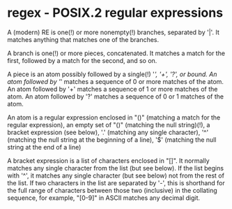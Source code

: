 # regex - POSIX.2 regular expressions

A (modern) RE is one(!) or more nonempty(!) branches, separated by '|'. It matches anything that matches one of the branches.

A branch is one(!) or more pieces, concatenated. It matches a match for the first, followed by a match for the second, and so on.

A piece is an atom possibly followed by a single(!) '*', '+', '?', or bound. An atom followed by '*' matches a sequence of 0 or more matches of the atom. An atom followed by '+' matches a sequence of 1 or more matches of the atom. An atom followed by '?' matches a sequence of 0 or 1 matches of the atom.

An atom is a regular expression enclosed in "()" (matching a match for the regular expression), an empty set of "()" (matching the null string)(!), a bracket expression (see below), '.' (matching any single character), '^' (matching the null string at the beginning of a line), '$' (matching the null string at the end of a line)

A bracket expression is a list of characters enclosed in "[]". It normally matches any single character from the list (but see below). If the list begins with '^', it matches any single character (but see below) not from the rest of the list. If two characters in the list are separated by '-', this is shorthand for the full range of characters between those two (inclusive) in the collating sequence, for example, "[0-9]" in ASCII matches any decimal digit.


